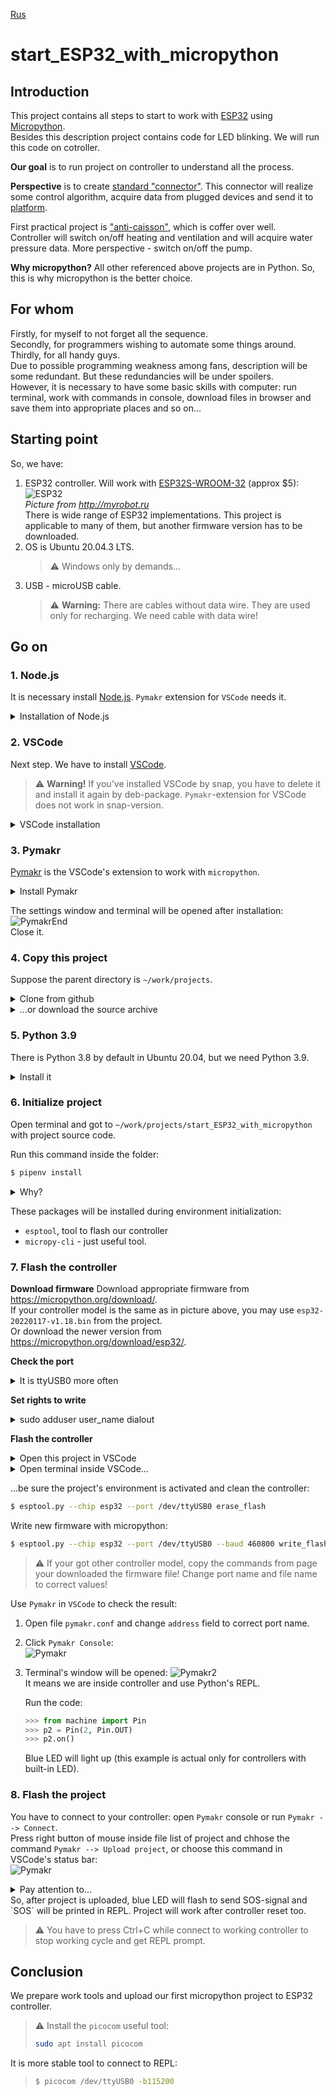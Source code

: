 [Rus](README.ru.md)
# start_ESP32_with_micropython

## Introduction
This project contains all steps to start to work with [ESP32](https://www.espressif.com/en/products/socs/esp32) 
using [Micropython](https://micropython.org/).  
Besides this description project contains code for LED blinking. We will run this code on cotroller.  

**Our goal** is to run project on controller to understand all the process.

**Perspective** is to create [standard "connector"](https://github.com/Vovaman/connectorESP). This connector will realize some 
control algorithm, acquire data from plugged devices and send it to [platform](https://github.com/Vovaman/peresvet).  

First practical project is ["anti-caisson"](https://github.com/Vovaman/wellCabin), which is coffer over well.  
Controller will switch on/off heating and ventilation and will acquire water pressure data. More perspective - switch on/off the pump.  

**Why micropython?** All other referenced above projects are in Python. So, this is why micropython is the better choice.

## For whom
Firstly, for myself to not forget all the sequence.  
Secondly, for programmers wishing to automate some things around.  
Thirdly, for all handy guys.    
Due to possible programming weakness among fans, description will be some redundant. But these redundancies will be under spoilers.  
However, it is necessary to have some basic skills with computer: run terminal, work with commands in console, download files in browser and save them into appropriate places and so on...  

## Starting point
So, we have:  

1. ESP32 controller.
   Will work with [ESP32S-WROOM-32](https://aliexpress.ru/item/1005002611857804.html?item_id=1005002611857804&sku_id=12000021386518349&spm=a2g2w.productlist.0.0.28c767f2tgjXEB) (approx $5):  
   ![ESP32](/img/ESP.png)  
   *Picture from http://myrobot.ru*  
   There is wide range of ESP32 implementations. This project is applicable to many of them, but another firmware version has to be downloaded.
2. OS is Ubuntu 20.04.3 LTS.  
   > :warning: Windows only by demands... 
3. USB - microUSB cable.  
   > :warning: **Warning:** There are cables without data wire. They are used only for recharging. We need cable with data wire!

## Go on

### 1. Node.js
It is necessary install [Node.js](https://nodejs.org/ru/). `Pymakr` extension for `VSCode` needs it.
<details>
   <summary>Installation of Node.js</summary>

   Open terminal and run:  
   ```bash
   $ sudo snap install --classic node
   ```
   Check the result:
   ```bash
   $ node --version
   ```
   This command will return the current version of `Node.js`.

</details>

### 2. VSCode
Next step. We have to install [VSCode](https://code.visualstudio.com/).  
> :warning: **Warning!** If you've installed VSCode by snap, you have to delete it and install it again by deb-package. 
> `Pymakr`-extension for VSCode does not work in snap-version.

<details>
   <summary>VSCode installation</summary>
   
   1. Open https://code.visualstudio.com/ in your browser and press `deb`-button:  
      ![VSpage](/img/vs0.png)         
   2. Run terminal, go to directory with package you just downloaded (`code_1.63.2-1639562499_amd64.deb` at the moment). Run the command:  
      ```bash
      sudo dpkg -i code_163.2-1639562499_amd64.deb
      ```      

</details>

### 3. Pymakr
[Pymakr](https://pycom.io/products/supported-networks/pymakr/) is the VSCode's extension to work with `micropython`.  

<details>
   <summary>Install Pymakr</summary>

   Run VSCode and press `Extensions`:  
   ![Extensions](/img/vs1.png)  
   Insert `Pymakr` in search field, choose `Pymakr` and press `install` button:  
   ![Pymakr](/img/vs2.png)  

</details>

The settings window and terminal will be opened after installation:  
![PymakrEnd](/img/vs3.png)  
Close it.

### 4. Copy this project
Suppose the parent directory is `~/work/projects`. 

<details>
   <summary>Clone from github</summary>

   It is the better choice to get your own [github](https://github.com) account and clone this project.  
   In such case you have to install `git` - repository management tool:
   ```bash
   $ sudo apt install git
   ```
   
   So, just clone this project after git installation:  
   ```bash
   $ cd ~/work/projects
   $ git clone git@github.com:Vovaman/start_ESP32_with_micropython.git
   ```     

</details>

<details>
   <summary>...or download the source archive</summary>

   Another way is to download the archive with source codes from
   `https://github.com/Vovaman/start_ESP32_with_micropython/archive/refs/heads/master.zip`.  
   Download this archive and save it in `~/work/projects`.
   Extract files from archive to `start_ESP32_with_micropython` folder.

</details>

### 5. Python 3.9
There is Python 3.8 by default in Ubuntu 20.04, but we need Python 3.9.  
<details>
   <summary>Install it</summary>

   ...run these commands consistently:  
   ```bash
   $ sudo apt update
   $ sudo apt install software-properties-common
   $ sudo add-apt-repository ppa:deadsnakes/ppa
   $ sudo apt install python3.9
   ```

</details>

### 6. Initialize project
Open terminal and got to `~/work/projects/start_ESP32_with_micropython` with project source code.

Run this command inside the folder:
```bash
$ pipenv install
```
<details>
   <summary>Why?</summary>

   `Pipenv` is the tool to create python environment for projects. Each project may have its own environment with specific Python version and 
   packages installed. Thus projects do not intersect each other and operational Python environment.

</details>

These packages will be installed during environment initialization:  
- `esptool`, tool to flash our controller
- `micropy-cli` - just useful tool.

### 7. Flash the controller

**Download firmware**
Download appropriate firmware from https://micropython.org/download/.  
If your controller model is the same as in picture above, you may use `esp32-20220117-v1.18.bin` from the project.  
Or download the newer version from https://micropython.org/download/esp32/.

**Check the port**
<details>
   <summary>It is ttyUSB0 more often</summary>

   So, let's define the created port name when you connect controller to computer.  
   Go to `/dev` folder and list all devices:  
   ```bash
   $ cd /dev
   $ ls
   ``` 
   Then connect controller to computer and list devices again:
   ```bash
   $ ls
   ```
   Find new string in the list. This string is the port name we need.  
   Suppose it is `ttyUSB0`.

</details>

**Set rights to write**
<details>
   <summary>sudo adduser user_name dialout</summary>

   Our working account needs rights for write to upgrade the controller.  
   We have to run the command in terminal to do so (change `<user_name>` to your account):  
   ```bash
   $ sudo adduser <user_name> dialout
   ```

</details>

**Flash the controller**
<details>
   <summary>Open this project in VSCode</summary>

   Run VSCode. Choose command `File --> Open folder...` and open `~/work/projects/start_ESP32_with_micropython`.  
</details>

<details>
   <summary>Open terminal inside VSCode...</summary>

   Run VSCode and choose `Terminal --> New terminal`.  
   New termianl windows will be opened at the bottom of the main VSCode's window.  
   Project's environment would be initialized automatically.  
   You will see the `(start_ESP32_with_micropython)` before prompt in terminal:  
   ![Env](/img/term01.png)   
   ...or run 
   ```bash
   $ pipenv shell
   ```
   otherwise.

</details>

...be sure the project's environment is activated and clean the controller:
```bash
$ esptool.py --chip esp32 --port /dev/ttyUSB0 erase_flash
```
Write new firmware with micropython:
```bash
$ esptool.py --chip esp32 --port /dev/ttyUSB0 --baud 460800 write_flash -z 0x1000 esp32-20220117-v1.18.bin
```
> :warning: If your got other controller model, copy the commands from page your downloaded the firmware file!
> Change port name and file name to correct values!

Use `Pymakr` in `VSCode` to check the result:  
1. Open file `pymakr.conf` and change `address` field to correct port name.
2. Click `Pymakr Console`:  
   ![Pymakr](/img/pymakr.png)
3. Terminal's window will be opened:
   ![Pymakr2](/img/pymakr02.png)  
   It means we are inside controller and use Python's REPL.  
   
   Run the code: 
   ```python
   >>> from machine import Pin
   >>> p2 = Pin(2, Pin.OUT)
   >>> p2.on()
   ```
   Blue LED will light up (this example is actual only for controllers with built-in LED).

### 8. Flash the project
You have to connect to your controller: open `Pymakr` console or run `Pymakr --> Connect`.  
Press right button of mouse inside file list of project and chhose the command `Pymakr --> Upload project`, 
or choose this command in VSCode's status bar:  
![Pymakr](/img/pymakr.png)  
<details>
   <summary>Pay attention to...</summary>

   Key `sync_folder` in `pymakr.conf` set to `src`. 
   It means all the uploaded files are in `src` folder.  
   Each project in micropython has two main files:  
   1. `boot.py`. It runs when controller resets.
   2. `main.py`. Main file with code.  
   `boot.py` may be absent. 

</details>
So, after project is uploaded, blue LED will flash to send SOS-signal and `SOS` will be printed in REPL.
Project will work after controller reset too.  

> :warning: You have to press Ctrl+C while connect to working controller to stop working cycle and get REPL prompt.

## Conclusion
We prepare work tools and upload our first micropython project to ESP32 controller.

> :warning: Install the `picocom` useful tool:
>  ```bash
>  sudo apt install picocom
>  ```
It is more stable tool to connect to REPL:  
>  ```bash
>  $ picocom /dev/ttyUSB0 -b115200
>  ```